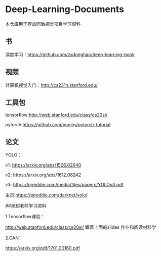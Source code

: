 # Deep-Learning-Documents
本仓库用于存放同盾视觉项目学习资料
## 书
深度学习：https://github.com/zsdonghao/deep-learning-book
## 视频
计算机视觉入门：http://cs231n.stanford.edu/
## 工具包
tensorflow:http://web.stanford.edu/class/cs20si/

pytorch:https://github.com/yunjey/pytorch-tutorial
## 论文
YOLO：

v1: https://arxiv.org/abs/1506.02640
  
v2: https://arxiv.org/abs/1612.08242
  
v3: https://pjreddie.com/media/files/papers/YOLOv3.pdf
  
主页:https://pjreddie.com/darknet/yolo/


##吴超老师学习资料

1.Tensorflow课程： 

http://web.stanford.edu/class/cs20si/
跟着上面的slides 作业和阅读材料学

2.GAN：

https://arxiv.org/pdf/1701.00160.pdf
